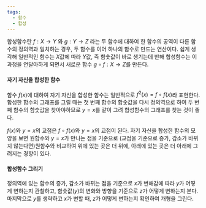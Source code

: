 ```yaml
---
tags:
  - 함수
  - 합성
---
```

합성함수란 $f:X \rightarrow Y$ 와 $g:Y \rightarrow Z$ 라는 두 함수에 대하여 한 함수의 공역이 다른 함수의 정의역과 일치하는 경우, 두 함수를 이어 하나의 함수로 만드는 연산이다. 쉽게 생각해 일반적인 함수는 $X$값에 따라 $Y$값, 즉 함숫값이 바로 생기는데 반해 합성함수는 이 과정을 연달아하게 되면서 새로운 함수 $g \circ f:X \rightarrow Z$를 만든다.

#### 자기 자신을 합성한 함수
함수 $f(x)$에 대하여 자기 자신을 합성한 함수는 일반적으로 $f^2(x)=f \circ f(x)$라 표현한다. 합성한 함수의 그래프를 그릴 때는 첫 번째 함수의 함숫값을 다시 정의역으로 하여 두 번째 함수의 함숫값을 찾아야하므로 $y=x$를 같이 그려 합성함수의 그래프를 찾는 것이 좋다.


$f(x)$와 $y=x$의 교점은 $f \circ f(x)$와 $y=x$의 교점이 된다. 자기 자신을 합성한 함수의 모양을 보면 원함수와 $y=x$가 만나는 점을 기준으로 (교점을 기준으로 증가, 감소가 바뀌지 않는다면)원함수와 비교하여 위에 있는 곳은 더 위에, 아래에 있는 곳은 더 아래에 그려지는 경향이 있다.

#### 합성함수 그리기

정의역에 있는 함수의 증가, 감소가 바뀌는 점을 기준으로 $x$가 변해감에 따라 $y$가 어떻게 변하는지 관찰하고, 함숫값($y$)의 변화와 방향을 기준으로 $z$가 어떻게 변하는지 본다. 마지막으로 $y$를 생략하고 $x$가 변할 때, $z$가 어떻게 변하는지 확인하여 개형을 그린다.